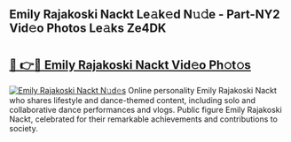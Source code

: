 ## Emily Rajakoski Nackt Le𝚊k𝚎d N𝚞𝚍e - Part-NY2 Vid𝚎o Photos Le𝚊ks Ze4DK

# <h2><a href="http://fb1lnmx.evod.top/?m=Emily+Rajakoski+Nackt">🔗 👉🔴 Emily Rajakoski Nackt Vid𝚎o Ph𝚘t𝚘s</a></h2>

[![Emily Rajakoski Nackt N𝚞d𝚎s](https://i.imgur.com/8V9OHl7.gif)](http://fb1lnmx.evod.top/?m=Emily+Rajakoski+Nackt)
Online personality Emily Rajakoski Nackt who shares lifestyle and dance-themed content, including solo and collaborative dance performances and vlogs. Public figure Emily Rajakoski Nackt, celebrated for their remarkable achievements and contributions to society. 
